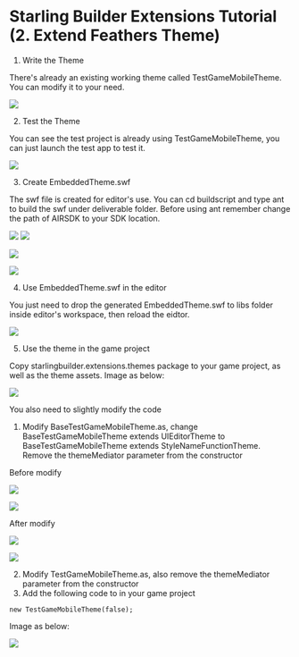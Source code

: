 # Starling Builder Extensions Tutorial (2. Extend Feathers Theme)

1. Write the Theme

There's already an existing working theme called TestGameMobileTheme.
You can modify it to your need.

![](https://raw.githubusercontent.com/yuhengh/starling-builder-tutorial/cn/images/theme/01.png)

2. Test the Theme

You can see the test project is already using TestGameMobileTheme, you can just launch the test app to test it.

![](https://raw.githubusercontent.com/yuhengh/starling-builder-tutorial/cn/images/theme/02.png)

3. Create EmbeddedTheme.swf

The swf file is created for editor's use. You can cd buildscript and type ant to build the swf under deliverable folder.
Before using ant remember change the path of AIRSDK to your SDK location.

![](https://raw.githubusercontent.com/yuhengh/starling-builder-tutorial/cn/images/theme/03.png)
![](https://raw.githubusercontent.com/yuhengh/starling-builder-tutorial/cn/images/theme/04.png)

![](https://raw.githubusercontent.com/yuhengh/starling-builder-tutorial/cn/images/theme/05.png)

![](https://raw.githubusercontent.com/yuhengh/starling-builder-tutorial/cn/images/theme/06.png)

4. Use EmbeddedTheme.swf in the editor

You just need to drop the generated EmbeddedTheme.swf to libs folder inside editor's workspace, then reload the eidtor.

![](https://raw.githubusercontent.com/yuhengh/starling-builder-tutorial/cn/images/theme/07.png)

5. Use the theme in the game project

Copy starlingbuilder.extensions.themes package to your game project, as well as the theme assets. Image as below:

![](https://raw.githubusercontent.com/yuhengh/starling-builder-tutorial/cn/images/theme/08.png)

You also need to slightly modify the code

  1. Modify BaseTestGameMobileTheme.as, change BaseTestGameMobileTheme extends UIEditorTheme to
  BaseTestGameMobileTheme extends StyleNameFunctionTheme. Remove the themeMediator parameter from the constructor

Before modify

![](https://raw.githubusercontent.com/yuhengh/starling-builder-tutorial/cn/images/theme/09.png)

![](https://raw.githubusercontent.com/yuhengh/starling-builder-tutorial/cn/images/theme/10.png)

After modify

![](https://raw.githubusercontent.com/yuhengh/starling-builder-tutorial/cn/images/theme/11.png)

![](https://raw.githubusercontent.com/yuhengh/starling-builder-tutorial/cn/images/theme/12.png)

  2. Modify TestGameMobileTheme.as, also remove the themeMediator parameter from the constructor
  3. Add the following code to in your game project

```
new TestGameMobileTheme(false);
```

Image as below:

![](https://raw.githubusercontent.com/yuhengh/starling-builder-tutorial/cn/images/theme/13.png)


